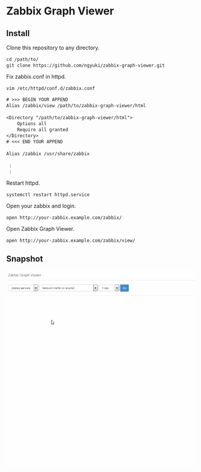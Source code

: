 # Zabbix Graph Viewer

## Install

Clone this repository to any directory.

```
cd /path/to/
git clone https://github.com/ngyuki/zabbix-graph-viewer.git
```

Fix zabbix.conf in httpd.

```
vim /etc/httpd/conf.d/zabbix.conf
```

```
# >>> BEGIN YOUR APPEND
Alias /zabbix/view /path/to/zabbix-graph-viewer/html

<Directory "/path/to/zabbix-graph-viewer/html">
    Options all
    Require all granted
</Directory>
# <<< END YOUR APPEND

Alias /zabbix /usr/share/zabbix

 :
 :
```

Restart httpd.

```
systemctl restart httpd.service
```

Open your zabbix and login.

```
open http://your-zabbix.example.com/zabbix/
```

Open Zabbix Graph Viewer.

```
open http://your-zabbix.example.com/zabbix/view/
```

## Snapshot

![snapshot.gif](snapshot.gif)

